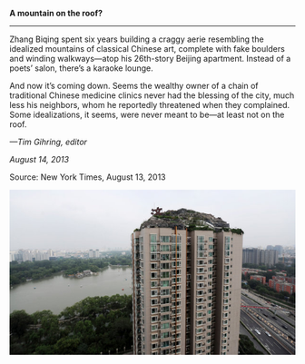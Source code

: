 **A mountain on the roof?**

****

Zhang Biqing spent six years building a craggy aerie resembling the idealized mountains of classical Chinese art, complete with fake boulders and winding walkways—atop his 26th-story Beijing apartment. Instead of a poets’ salon, there’s a karaoke lounge. 

And now it’s coming down. Seems the wealthy owner of a chain of traditional Chinese medicine clinics never had the blessing of the city, much less his neighbors, whom he reportedly threatened when they complained. Some idealizations, it seems, were never meant to be—at least not on the roof.  

*—Tim Gihring, editor*

*August 14, 2013*

Source: New York Times, August 13, 2013

![](../images/13-08-15_88.85.2_ApartmentmountainEDIT-1.jpeg)
